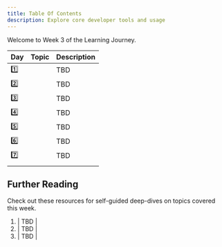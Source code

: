 ```yaml
---
title: Table Of Contents
description: Explore core developer tools and usage
---
```


Welcome to Week 3 of the Learning Journey.

| Day | Topic | Description |
|:---|:---|:---|
| 1️⃣ | []() | TBD |
| 2️⃣ | []() | TBD |
| 3️⃣ | []() | TBD |
| 4️⃣ | []() | TBD |
| 5️⃣ | []() | TBD |
| 6️⃣ | []() | TBD |
| 7️⃣ | []() | TBD |
| | | |

## Further Reading

Check out these resources for self-guided deep-dives on topics covered this week.
1. []() | TBD |
1. []() | TBD |
1. []() | TBD |